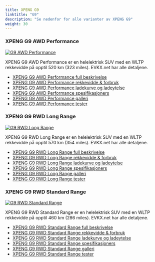 ```yaml
---
title: XPENG G9
linktitle: "G9"
description: "Se nedenfor for alle varianter av XPENG G9"
weight: 30
---
```

### XPENG G9 AWD Performance

<a href="g9_awd_performance/"><img src="https://media.evkx.net/multimedia/models/xpeng/g9/g9_awd_performance/main_1_st.jpg" class="img-fluid" alt="G9 AWD Performance" ></a>

XPENG G9 AWD Performance er en helelektrisk SUV med en WLTP rekkevidde på opptil 520 km (323 miles). EVKX.net har alle detaljene. 

- [XPENG G9 AWD Performance full beskrivelse](g9_awd_performance/)
- [XPENG G9 AWD Performance rekkevidde & forbruk](g9_awd_performance/rangeandconsumption/)
- [XPENG G9 AWD Performance ladekurve og ladeytelse](g9_awd_performance/chargingcurve/)
- [XPENG G9 AWD Performance spesifikasjoners](g9_awd_performance/specifications/)
- [XPENG G9 AWD Performance galleri](g9_awd_performance/gallery/)
- [XPENG G9 AWD Performance tester](g9_awd_performance/reviews/)

### XPENG G9 RWD Long Range

<a href="g9_rwd_long_range/"><img src="https://media.evkx.net/multimedia/models/xpeng/g9/g9_rwd_long_range/main_1_st.jpg" class="img-fluid" alt="G9 RWD Long Range" ></a>

XPENG G9 RWD Long Range er en helelektrisk SUV med en WLTP rekkevidde på opptil 570 km (354 miles). EVKX.net har alle detaljene. 

- [XPENG G9 RWD Long Range full beskrivelse](g9_rwd_long_range/)
- [XPENG G9 RWD Long Range rekkevidde & forbruk](g9_rwd_long_range/rangeandconsumption/)
- [XPENG G9 RWD Long Range ladekurve og ladeytelse](g9_rwd_long_range/chargingcurve/)
- [XPENG G9 RWD Long Range spesifikasjoners](g9_rwd_long_range/specifications/)
- [XPENG G9 RWD Long Range galleri](g9_rwd_long_range/gallery/)
- [XPENG G9 RWD Long Range tester](g9_rwd_long_range/reviews/)

### XPENG G9 RWD Standard Range

<a href="g9_rwd_standard_range/"><img src="https://media.evkx.net/multimedia/models/xpeng/g9/g9_rwd_standard_range/main_1_st.jpg" class="img-fluid" alt="G9 RWD Standard Range" ></a>

XPENG G9 RWD Standard Range er en helelektrisk SUV med en WLTP rekkevidde på opptil 460 km (286 miles). EVKX.net har alle detaljene. 

- [XPENG G9 RWD Standard Range full beskrivelse](g9_rwd_standard_range/)
- [XPENG G9 RWD Standard Range rekkevidde & forbruk](g9_rwd_standard_range/rangeandconsumption/)
- [XPENG G9 RWD Standard Range ladekurve og ladeytelse](g9_rwd_standard_range/chargingcurve/)
- [XPENG G9 RWD Standard Range spesifikasjoners](g9_rwd_standard_range/specifications/)
- [XPENG G9 RWD Standard Range galleri](g9_rwd_standard_range/gallery/)
- [XPENG G9 RWD Standard Range tester](g9_rwd_standard_range/reviews/)


